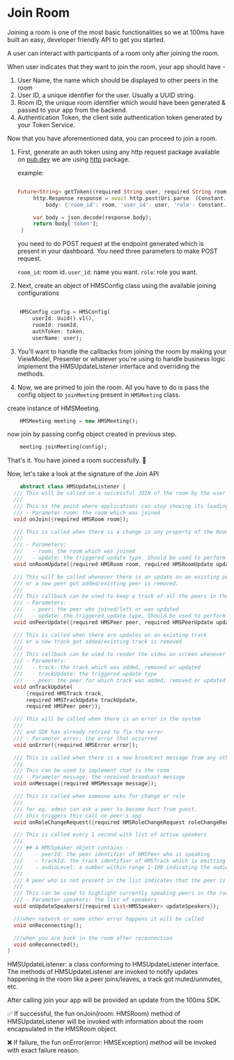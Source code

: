 # Join Room

Joining a room is one of the most basic functionalities so we at 100ms have built an easy, developer friendly API to get you started.

A user can interact with participants of a room only after joining the room.

When user indicates that they want to join the room, your app should have -

1. User Name, the name which should be displayed to other peers in the room
2. User ID, a unique identifier for the user. Usually a UUID string.
3. Room ID, the unique room identifier which would have been generated & passed to your app from the backend.
4. Authentication Token, the client side authentication token generated by your Token Service.


Now that you have aforementioned data, you can proceed to join a room.

1. First, generate an auth token using any http request package 
   available on [pub.dev](https://pub.dev/) we are using [http](https://pub.dev/packages/http) package.

   example:
   ```dart

   Future<String> getToken({required String user, required String room}) async {
        http.Response response = await http.post(Uri.parse  (Constant.getTokenURL),
            body: {'room_id': room, 'user_id': user, 'role': Constant.defaultRole});

        var body = json.decode(response.body);
        return body['token'];
    }
   ```
    you need to do POST request at the endpoint generated which is present in your dashboard.
    You need three parameters to make POST request.

    `room_id`: room id. `user_id`: name you want. 
    `role`: role you want.


2. Next, create an object of HMSConfig class using the available  joining configurations

```dart

    HMSConfig config = HMSConfig(
        userId: Uuid().v1(),
        roomId: roomId,
        authToken: token,
        userName: user);
```


3. You'll want to handle the callbacks from joining the room by making your ViewModel, Presenter or whatever you're using to handle business logic implement the HMSUpdateListener interface and overriding the methods.

4. Now, we are primed to join the room. All you have to do is pass the config object to `joinMeeting` present in `HMSMeeting` class.

create instance of HMSMeeting.
```dart 
    HMSMeeting meeting = new HMSMeeting();
```

now join by passing config object created in previous step.
```dart 
    meeting.joinMeeting(config);
```

That's it. You have joined a room successfully. 🥳

Now, let's take a look at the signature of the Join API

 
```dart
    abstract class HMSUpdateListener {
  /// This will be called on a successful JOIN of the room by the user
  ///
  /// This is the point where applications can stop showing its loading state
  /// - Parameter room: the room which was joined
  void onJoin({required HMSRoom room});

  /// This is called when there is a change in any property of the Room
  ///
  /// - Parameters:
  ///   - room: the room which was joined
  ///   - update: the triggered update type. Should be used to perform different UI Actions
  void onRoomUpdate({required HMSRoom room, required HMSRoomUpdate update});

  /// This will be called whenever there is an update on an existing peer
  /// or a new peer got added/existing peer is removed.
  ///
  /// This callback can be used to keep a track of all the peers in the room
  /// - Parameters:
  ///   - peer: the peer who joined/left or was updated
  ///   - update: the triggered update type. Should be used to perform different UI Actions
  void onPeerUpdate({required HMSPeer peer, required HMSPeerUpdate update});

  /// This is called when there are updates on an existing track
  /// or a new track got added/existing track is removed
  ///
  /// This callback can be used to render the video on screen whenever a track gets added
  /// - Parameters:
  ///   - track: the track which was added, removed or updated
  ///   - trackUpdate: the triggered update type
  ///   - peer: the peer for which track was added, removed or updated
  void onTrackUpdate(
      {required HMSTrack track,
      required HMSTrackUpdate trackUpdate,
      required HMSPeer peer});

  /// This will be called when there is an error in the system
  ///
  /// and SDK has already retried to fix the error
  /// - Parameter error: the error that occurred
  void onError({required HMSError error});

  /// This is called when there is a new broadcast message from any other peer in the room
  ///
  /// This can be used to implement chat is the room
  /// - Parameter message: the received broadcast message
  void onMessage({required HMSMessage message});

  /// This is called when someone asks for change or role
  ///
  /// for eg. admin can ask a peer to become host from guest.
  /// this triggers this call on peer's app
  void onRoleChangeRequest({required HMSRoleChangeRequest roleChangeRequest});

  /// This is called every 1 second with list of active speakers
  ///
  /// ## A HMSSpeaker object contains -
  ///    - peerId: the peer identifier of HMSPeer who is speaking
  ///    - trackId: the track identifier of HMSTrack which is emitting audio
  ///    - audioLevel: a number within range 1-100 indicating the audio volume
  ///
  /// A peer who is not present in the list indicates that the peer is not speaking
  ///
  /// This can be used to highlight currently speaking peers in the room
  /// - Parameter speakers: the list of speakers
  void onUpdateSpeakers({required List<HMSSpeaker> updateSpeakers});

  ///when network or some other error happens it will be called
  void onReconnecting();

  ///when you are back in the room after reconnection
  void onReconnected();
}

```
HMSUpdateListener: a class conforming to HMSUpdateListener interface.
The methods of HMSUpdateListener are invoked to notify updates happening in the room like a peer joins/leaves, a track got muted/unmutes, etc.

After calling join your app will be provided an update from the 100ms SDK.

✅ If successful, the fun onJoin(room: HMSRoom) method of HMSUpdateListener will be invoked with information about the room encapsulated in the HMSRoom object.

❌ If failure, the fun onError(error: HMSException) method will be invoked with exact failure reason.